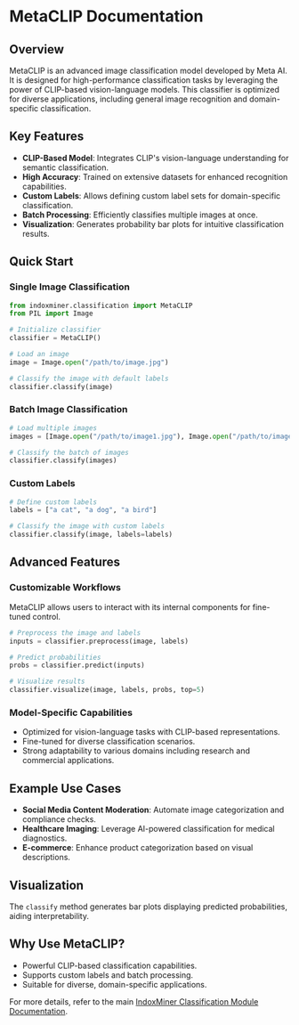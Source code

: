 # MetaCLIP Documentation

## Overview

MetaCLIP is an advanced image classification model developed by Meta AI. It is designed for high-performance classification tasks by leveraging the power of CLIP-based vision-language models. This classifier is optimized for diverse applications, including general image recognition and domain-specific classification.

## Key Features

- **CLIP-Based Model**: Integrates CLIP's vision-language understanding for semantic classification.
- **High Accuracy**: Trained on extensive datasets for enhanced recognition capabilities.
- **Custom Labels**: Allows defining custom label sets for domain-specific classification.
- **Batch Processing**: Efficiently classifies multiple images at once.
- **Visualization**: Generates probability bar plots for intuitive classification results.

## Quick Start

### Single Image Classification

```python
from indoxminer.classification import MetaCLIP
from PIL import Image

# Initialize classifier
classifier = MetaCLIP()

# Load an image
image = Image.open("/path/to/image.jpg")

# Classify the image with default labels
classifier.classify(image)
```

### Batch Image Classification

```python
# Load multiple images
images = [Image.open("/path/to/image1.jpg"), Image.open("/path/to/image2.jpg")]

# Classify the batch of images
classifier.classify(images)
```

### Custom Labels

```python
# Define custom labels
labels = ["a cat", "a dog", "a bird"]

# Classify the image with custom labels
classifier.classify(image, labels=labels)
```

## Advanced Features

### Customizable Workflows

MetaCLIP allows users to interact with its internal components for fine-tuned control.

```python
# Preprocess the image and labels
inputs = classifier.preprocess(image, labels)

# Predict probabilities
probs = classifier.predict(inputs)

# Visualize results
classifier.visualize(image, labels, probs, top=5)
```

### Model-Specific Capabilities

- Optimized for vision-language tasks with CLIP-based representations.
- Fine-tuned for diverse classification scenarios.
- Strong adaptability to various domains including research and commercial applications.

## Example Use Cases

- **Social Media Content Moderation**: Automate image categorization and compliance checks.
- **Healthcare Imaging**: Leverage AI-powered classification for medical diagnostics.
- **E-commerce**: Enhance product categorization based on visual descriptions.

## Visualization

The `classify` method generates bar plots displaying predicted probabilities, aiding interpretability.

## Why Use MetaCLIP?

- Powerful CLIP-based classification capabilities.
- Supports custom labels and batch processing.
- Suitable for diverse, domain-specific applications.

For more details, refer to the main [IndoxMiner Classification Module Documentation](./Classification_Module.md).
